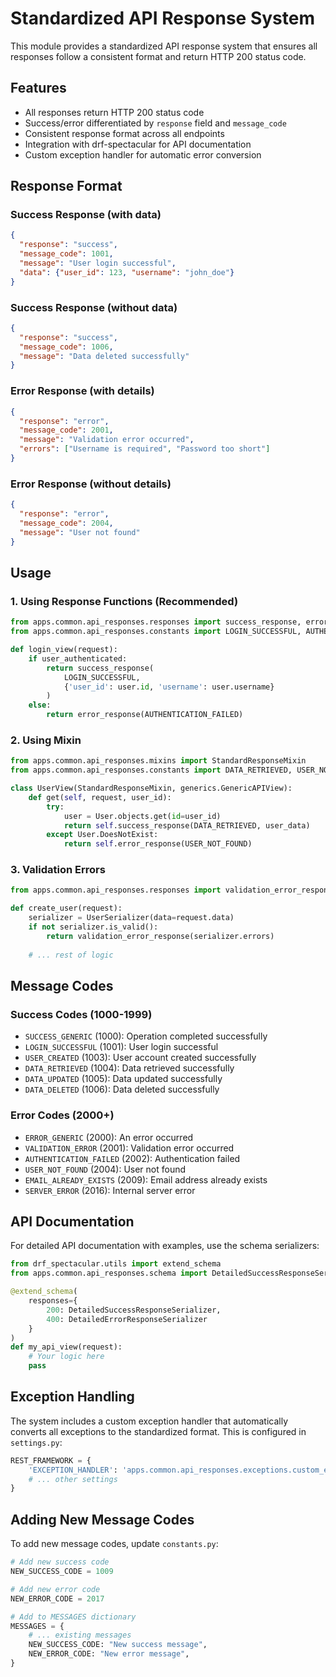 # Standardized API Response System

This module provides a standardized API response system that ensures all responses follow a consistent format and return HTTP 200 status code.

## Features

- All responses return HTTP 200 status code
- Success/error differentiated by `response` field and `message_code`
- Consistent response format across all endpoints
- Integration with drf-spectacular for API documentation
- Custom exception handler for automatic error conversion

## Response Format

### Success Response (with data)
```json
{
  "response": "success",
  "message_code": 1001,
  "message": "User login successful",
  "data": {"user_id": 123, "username": "john_doe"}
}
```

### Success Response (without data)
```json
{
  "response": "success",
  "message_code": 1006,
  "message": "Data deleted successfully"
}
```

### Error Response (with details)
```json
{
  "response": "error",
  "message_code": 2001,
  "message": "Validation error occurred",
  "errors": ["Username is required", "Password too short"]
}
```

### Error Response (without details)
```json
{
  "response": "error",
  "message_code": 2004,
  "message": "User not found"
}
```

## Usage

### 1. Using Response Functions (Recommended)

```python
from apps.common.api_responses.responses import success_response, error_response
from apps.common.api_responses.constants import LOGIN_SUCCESSFUL, AUTHENTICATION_FAILED

def login_view(request):
    if user_authenticated:
        return success_response(
            LOGIN_SUCCESSFUL,
            {'user_id': user.id, 'username': user.username}
        )
    else:
        return error_response(AUTHENTICATION_FAILED)
```

### 2. Using Mixin

```python
from apps.common.api_responses.mixins import StandardResponseMixin
from apps.common.api_responses.constants import DATA_RETRIEVED, USER_NOT_FOUND

class UserView(StandardResponseMixin, generics.GenericAPIView):
    def get(self, request, user_id):
        try:
            user = User.objects.get(id=user_id)
            return self.success_response(DATA_RETRIEVED, user_data)
        except User.DoesNotExist:
            return self.error_response(USER_NOT_FOUND)
```

### 3. Validation Errors

```python
from apps.common.api_responses.responses import validation_error_response

def create_user(request):
    serializer = UserSerializer(data=request.data)
    if not serializer.is_valid():
        return validation_error_response(serializer.errors)
    
    # ... rest of logic
```

## Message Codes

### Success Codes (1000-1999)
- `SUCCESS_GENERIC` (1000): Operation completed successfully
- `LOGIN_SUCCESSFUL` (1001): User login successful
- `USER_CREATED` (1003): User account created successfully
- `DATA_RETRIEVED` (1004): Data retrieved successfully
- `DATA_UPDATED` (1005): Data updated successfully
- `DATA_DELETED` (1006): Data deleted successfully

### Error Codes (2000+)
- `ERROR_GENERIC` (2000): An error occurred
- `VALIDATION_ERROR` (2001): Validation error occurred
- `AUTHENTICATION_FAILED` (2002): Authentication failed
- `USER_NOT_FOUND` (2004): User not found
- `EMAIL_ALREADY_EXISTS` (2009): Email address already exists
- `SERVER_ERROR` (2016): Internal server error

## API Documentation

For detailed API documentation with examples, use the schema serializers:

```python
from drf_spectacular.utils import extend_schema
from apps.common.api_responses.schema import DetailedSuccessResponseSerializer, DetailedErrorResponseSerializer

@extend_schema(
    responses={
        200: DetailedSuccessResponseSerializer,
        400: DetailedErrorResponseSerializer
    }
)
def my_api_view(request):
    # Your logic here
    pass
```

## Exception Handling

The system includes a custom exception handler that automatically converts all exceptions to the standardized format. This is configured in `settings.py`:

```python
REST_FRAMEWORK = {
    'EXCEPTION_HANDLER': 'apps.common.api_responses.exceptions.custom_exception_handler',
    # ... other settings
}
```

## Adding New Message Codes

To add new message codes, update `constants.py`:

```python
# Add new success code
NEW_SUCCESS_CODE = 1009

# Add new error code
NEW_ERROR_CODE = 2017

# Add to MESSAGES dictionary
MESSAGES = {
    # ... existing messages
    NEW_SUCCESS_CODE: "New success message",
    NEW_ERROR_CODE: "New error message",
}
``` 